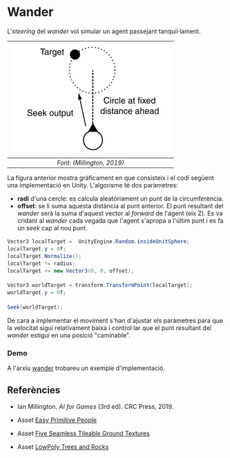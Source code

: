 # Wander

L'*steering* del *wander* vol simular un agent passejant tanquil·lament.

|![](figures/wander.png)|
|:--:| 
| *Font: (Millington, 2019)* |

La figura anterior mostra gràficament en que consisteix i el codi següent una implementació en Unity. L'algorisme té dos paràmetres:
- **radi** d'una cercle: es calcula aleatòriament un punt de la circumferència.
- **offset**: se li suma aquesta distància al punt anterior.
El punt resultant del *wander* serà la suma d'aquest vector al *forward* de l'agent (eix Z). Es va cridant al *wander* cada vegada que l'agent s'apropa a l'últim punt i es fa un *seek* cap al nou punt.

```C#
Vector3 localTarget =  UnityEngine.Random.insideUnitSphere;
localTarget.y = 0f;
localTarget.Normalize();
localTarget *= radius;
localTarget += new Vector3(0, 0, offset);

Vector3 worldTarget = transform.TransformPoint(localTarget);
worldTarget.y = 0f;

Seek(worldTarget);
```

De cara a implementar el moviment s'han d'ajustar els paràmetres para que la velocitat sigui relativament baixa i control·lar que el punt resultant del *wander* estigui en una posició "caminable".


### Demo

A l'arxiu [wander](demos/wander.unitypackage) trobareu un exemple d'implementació.

## Referències

- Ian Millington. *AI for Games* (3rd ed). CRC Press, 2019.

- Asset [Easy Primitive People](https://assetstore.unity.com/packages/3d/characters/easy-primitive-people-161846)

- Asset [Five Seamless Tileable Ground Textures](https://assetstore.unity.com/packages/2d/textures-materials/floors/five-seamless-tileable-ground-textures-57060)

- Asset [LowPoly Trees and Rocks](https://assetstore.unity.com/packages/3d/vegetation/lowpoly-trees-and-rocks-88376)
